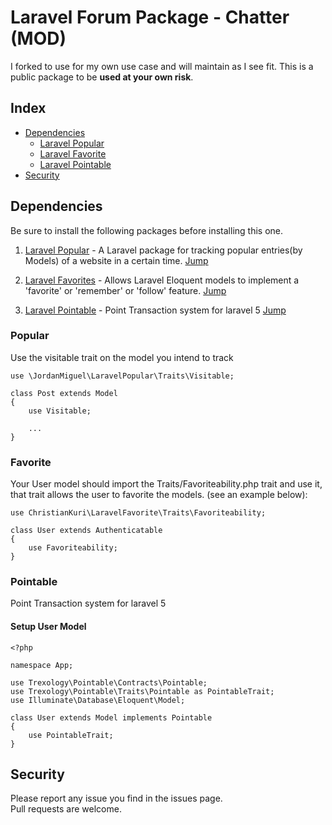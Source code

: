 # Laravel Forum Package - Chatter (MOD)

I forked to use for my own use case and will maintain as I see fit. This is a public package to be **used at your own risk**. 

## Index

- [Dependencies](#dependencies)
	- [Laravel Popular](#popular)
    - [Laravel Favorite](#favorite)
	- [Laravel Pointable](#pointable)
- [Security](#security)

## Dependencies

Be sure to install the following packages before installing this one.

1. [Laravel Popular](https://github.com/jordanmiguel/laravel-popular) - A Laravel package for tracking popular entries(by Models) of a website in a certain time. [Jump](#popular)

2. [Laravel Favorites](https://github.com/ChristianKuri/laravel-favorite) - Allows Laravel Eloquent models to implement a 'favorite' or 'remember' or 'follow' feature. [Jump](#favorite)

3. [Laravel Pointable](https://github.com/Trexology/laravel-pointable) - Point Transaction system for laravel 5  [Jump](#pointable)


### Popular

Use the visitable trait on the model you intend to track
```
use \JordanMiguel\LaravelPopular\Traits\Visitable;

class Post extends Model
{
    use Visitable;

    ...
}
```

### Favorite
Your User model should import the Traits/Favoriteability.php trait and use it, that trait allows the user to favorite the models. (see an example below):

```
use ChristianKuri\LaravelFavorite\Traits\Favoriteability;

class User extends Authenticatable
{
	use Favoriteability;
}
```

### Pointable

Point Transaction system for laravel 5

#### Setup User Model

```
<?php

namespace App;

use Trexology\Pointable\Contracts\Pointable;
use Trexology\Pointable\Traits\Pointable as PointableTrait;
use Illuminate\Database\Eloquent\Model;

class User extends Model implements Pointable
{
    use PointableTrait;
}
```

## Security

Please report any issue you find in the issues page.  
Pull requests are welcome.

